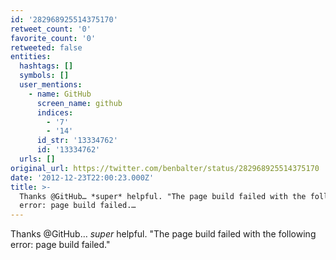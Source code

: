 ```yaml
---
id: '282968925514375170'
retweet_count: '0'
favorite_count: '0'
retweeted: false
entities:
  hashtags: []
  symbols: []
  user_mentions:
    - name: GitHub
      screen_name: github
      indices:
        - '7'
        - '14'
      id_str: '13334762'
      id: '13334762'
  urls: []
original_url: https://twitter.com/benbalter/status/282968925514375170
date: '2012-12-23T22:00:23.000Z'
title: >-
  Thanks @GitHub… *super* helpful. "The page build failed with the following
  error: page build failed.…
---
```


Thanks @GitHub… *super* helpful. "The page build failed with the following error: page build failed."